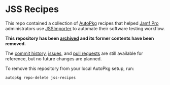 # JSS Recipes

This repo contained a collection of [AutoPkg](https://autopkg.github.io/autopkg/) recipes that helped [Jamf Pro](https://www.jamf.com/products/jamf-pro/) administrators use [JSSImporter](https://github.com/jssimporter/JSSImporter) to automate their software testing workflow.

**This repository has been [archived](https://github.com/autopkg/jss-recipes/issues/267) and its former contents have been removed.**

The [commit history](https://github.com/autopkg/jss-recipes/commits/master), [issues](https://github.com/autopkg/jss-recipes/issues?q=is%3Aissue), and [pull requests](https://github.com/autopkg/jss-recipes/pulls?q=is%3Apr) are still available for reference, but no future changes are planned.

To remove this repository from your local AutoPkg setup, run:

    autopkg repo-delete jss-recipes
